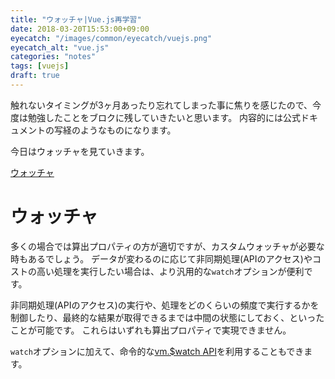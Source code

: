 ```yaml
---
title: "ウォッチャ|Vue.js再学習"
date: 2018-03-20T15:53:00+09:00
eyecatch: "/images/common/eyecatch/vuejs.png"
eyecatch_alt: "vue.js"
categories: "notes"
tags: [vuejs]
draft: true
---
```


触れないタイミングが3ヶ月あったり忘れてしまった事に焦りを感じたので、今度は勉強したことをブロクに残していきたいと思います。
内容的には公式ドキュメントの写経のようなものになります。

今日はウォッチャを見ていきます。

[ウォッチャ](https://jp.vuejs.org/v2/guide/computed.html#%E3%82%A6%E3%82%A9%E3%83%83%E3%83%81%E3%83%A3)

# ウォッチャ

多くの場合では算出プロパティの方が適切ですが、カスタムウォッチャが必要な時もあるでしょう。
データが変わるのに応じて非同期処理(APIのアクセス)やコストの高い処理を実行したい場合は、より汎用的な`watch`オプションが便利です。

非同期処理(APIのアクセス)の実行や、処理をどのくらいの頻度で実行するかを制御したり、最終的な結果が取得できるまでは中間の状態にしておく、といったことが可能です。
これらはいずれも算出プロパティで実現できません。

`watch`オプションに加えて、命令的な[vm.$watch API](https://jp.vuejs.org/v2/api/#vm-watch)を利用することもできます。
